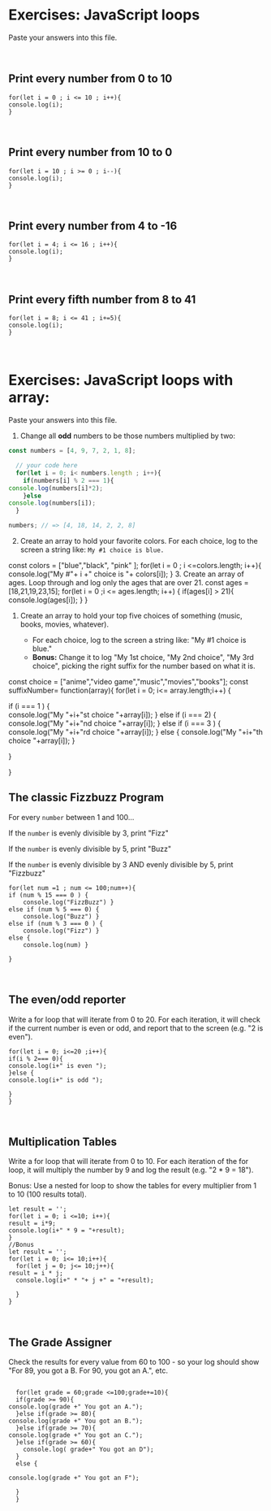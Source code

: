 

# Exercises: JavaScript loops

Paste your answers into this file.

<br>

## Print every number from 0 to 10

```
for(let i = 0 ; i <= 10 ; i++){
console.log(i);
}
```

<br>

## Print every number from 10 to 0

```
for(let i = 10 ; i >= 0 ; i--){
console.log(i);
} 
```

<br>

## Print every number from 4 to -16

```
for(let i = 4; i <= 16 ; i++){
console.log(i);
}
```

<br>

## Print every fifth number from 8 to 41

```
for(let i = 8; i <= 41 ; i+=5){
console.log(i);
}
```

<br>

# Exercises: JavaScript loops with array:

Paste your answers into this file.



1. Change all **odd** numbers to be those numbers multiplied by two:
```js
const numbers = [4, 9, 7, 2, 1, 8];

  // your code here
  for(let i = 0; i< numbers.length ; i++){
    if(numbers[i] % 2 === 1){
console.log(numbers[i]*2);
    }else
console.log(numbers[i]);
  }

numbers; // => [4, 18, 14, 2, 2, 8]
```

2.  Create an array to hold your favorite colors.  For each choice, log to the screen a string like: `My #1 choice is blue.`

const colors = ["blue","black", "pink" ];
for(let i = 0 ; i <=colors.length; i++){
console.log("My #"+ i +" choice is "+ colors[i]);
}
3.  Create an array of ages.  Loop through and log only the ages that are over 21.
const ages = [18,21,19,23,15];
for(let i = 0 ;i <= ages.length; i++) {
if(ages[i] > 21){
console.log(ages[i]);
}
}
1. Create an array to hold your top five choices of something (music, books, movies, whatever).
 
    - For each choice, log to the screen a string like: "My #1 choice is blue."
    - **Bonus:** Change it to log "My 1st choice, "My 2nd choice", "My 3rd choice", picking the right suffix for the number based on what it is.
    
const choice = ["anime","video game","music","movies","books"];
const  suffixNumber= function(array){
for(let i = 0; i<= array.length;i++)
{
 
if (i === 1 ) {  
    console.log("My "+i+"st choice "+array[i]);
 }
else if (i === 2) { 
    console.log("My "+i+"nd choice "+array[i]);
 }
else if (i === 3  ) { 
    console.log("My "+i+"rd choice "+array[i]);
 }
else {
    console.log("My "+i+"th choice "+array[i]);
 } 

}

}

## The classic Fizzbuzz Program

For every `number` between 1 and 100...

If the `number` is evenly divisible by 3, print "Fizz"

If the `number` is evenly divisible by 5, print "Buzz"

If the `number` is evenly divisible by 3 AND evenly divisible by 5, print "Fizzbuzz"


```
for(let num =1 ; num <= 100;num++){
if (num % 15 === 0 ) {  
    console.log("FizzBuzz") }
else if (num % 5 === 0) { 
    console.log("Buzz") }
else if (num % 3 === 0 ) { 
    console.log("Fizz") }
else {
    console.log(num) } 

}

  ```

<br>


## The even/odd reporter

Write a for loop that will iterate from 0 to 20. For each iteration, it will check if the current number is even or odd, and report that to the screen (e.g. "2 is even").

```
for(let i = 0; i<=20 ;i++){
if(i % 2=== 0){
console.log(i+" is even ");
}else {
console.log(i+" is odd ");

}
}
```

<br>

## Multiplication Tables

Write a for loop that will iterate from 0 to 10. For each iteration of the for loop, it will multiply the number by 9 and log the result (e.g. "2 * 9 = 18").

Bonus: Use a nested for loop to show the tables for every multiplier from 1 to 10 (100 results total).


```
let result = '';
for(let i = 0; i <=10; i++){
result = i*9;
console.log(i+" * 9 = "+result);
}
//Bonus 
let result = '';
for(let i = 0; i<= 10;i++){
  for(let j = 0; j<= 10;j++){
result = i * j;
  console.log(i+" * "+ j +" = "+result);

  }
}
```

<br>

## The Grade Assigner

Check the results for every value from 60 to 100 - so your log should show "For 89, you got a B. For 90, you got an A.", etc.

```

  for(let grade = 60;grade <=100;grade+=10){
  if(grade >= 90){
console.log(grade +" You got an A.");
  }else if(grade >= 80){
console.log(grade +" You got an B.");
  }else if(grade >= 70){
console.log(grade +" You got an C.");
  }else if(grade >= 60){
    console.log( grade+" You got an D");
  }
  else {
   
console.log(grade +" You got an F");
  
  }
  }

```
